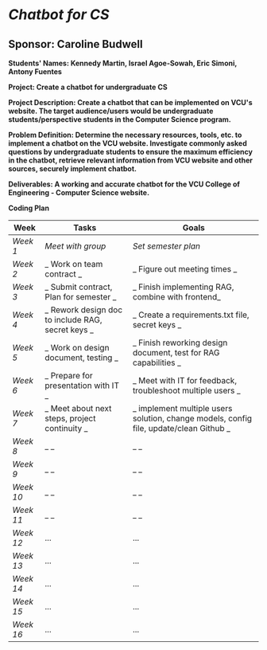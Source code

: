 # *Chatbot for CS*
## **Sponsor: Caroline Budwell**

**Students' Names: Kennedy Martin, Israel Agoe-Sowah, Eric Simoni, Antony Fuentes**

**Project: Create a chatbot for undergraduate CS**

**Project Description: Create a chatbot that can be implemented on VCU's website. The target audience/users would be undergraduate students/perspective students in the Computer Science program.**

**Problem Definition: Determine the necessary resources, tools, etc. to implement a chatbot on the VCU website. Investigate commonly asked questions by undergraduate students to ensure the maximum efficiency in the chatbot, retrieve relevant information from VCU website and other sources, securely implement chatbot.**

**Deliverables: A working and accurate chatbot for the VCU College of Engineering - Computer Science website.**

**Coding Plan**

| Week | Tasks | Goals |
|------|-------|-------|
| _Week 1_ | _Meet with group_ | _Set semester plan_ |
| _Week 2_ | _ Work on team contract _ | _ Figure out meeting times _ |
| _Week 3_ | _ Submit contract, Plan for semester _ | _ Finish implementing RAG, combine with frontend_ |
| _Week 4_ | _ Rework design doc to include RAG, secret keys _ | _ Create a requirements.txt file, secret keys _ |
| _Week 5_ | _ Work on design document, testing _ |_ Finish reworking design document, test for RAG capabilities _ |
| _Week 6_ | _ Prepare for presentation with IT _ | _ Meet with IT for feedback, troubleshoot multiple users _ |
| _Week 7_ | _ Meet about next steps, project continuity _ | _ implement multiple users solution, change models, config file, update/clean Github _ |
| _Week 8_ | _ _ | _ _ |
| _Week 9_ | _ _ | _ _ |
| _Week 10_ | _ _ | _ _ |
| _Week 11_ | _ _ | _ _ |
| _Week 12_ | ... | ... |
| _Week 13_ | ... | ... |
| _Week 14_ | ... | ... |
| _Week 15_ | ... | ... |
| _Week 16_ | ... | ... |
